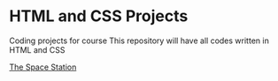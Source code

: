 # HTML and CSS Projects
 Coding projects for course 
This repository will have all codes written in HTML and CSS

[The Space Station](https://github.com/Adamrashid781/HTML-and-CSS-Projects/tree/main/Space-Station)

